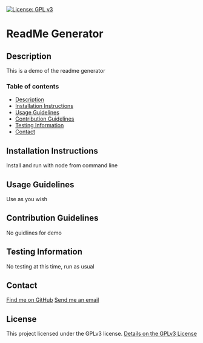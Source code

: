 [![License: GPL v3](https://img.shields.io/badge/License-GPLv3-blue.svg)](https://www.gnu.org/licenses/gpl-3.0)
# ReadMe Generator

## Description
This is a demo of the readme generator

### Table of contents
- [Description](#description)
- [Installation Instructions](#installation-instructions)
- [Usage Guidelines](#usage-guidelines)
- [Contribution Guidelines](#contribution-guidelines)
- [Testing Information](#testing-information)
- [Contact](#contact)

## Installation Instructions
Install and run with node from command line

## Usage Guidelines
Use as you wish

## Contribution Guidelines
No guidlines for demo

## Testing Information
No testing at this time, run as usual

## Contact
[Find me on GitHub](https://github.com/hburnton)
[Send me an email](mailto:hburnton@gmail.com)


  ## License
  This project licensed under the GPLv3 license.
[Details on the GPLv3 License](https://choosealicense.com/licenses/gpl-3.0/)
